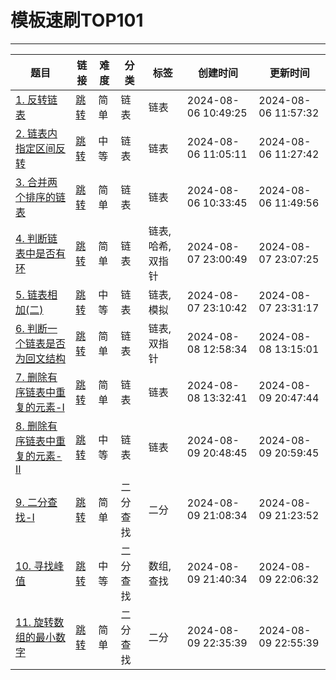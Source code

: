 # 模板速刷TOP101

---

| 题目 | 链接 | 难度 | 分类 | 标签 | 创建时间 | 更新时间 |
|----|----|----|----|----|----|----|
|  [1. 反转链表](/模板速刷TOP101/001_反转链表.md)  |  [跳转](https://www.nowcoder.com/practice/75e878df47f24fdc9dc3e400ec6058ca)  |  简单  |  链表  |  链表  |  2024-08-06 10:49:25  |  2024-08-06 11:57:32  |
|  [2. 链表内指定区间反转](/模板速刷TOP101/002_链表内指定区间反转.md)  |  [跳转](https://www.nowcoder.com/practice/b58434e200a648c589ca2063f1faf58c)  |  中等  |  链表  |  链表  |  2024-08-06 11:05:11  |  2024-08-06 11:27:42  |
|  [3. 合并两个排序的链表](/模板速刷TOP101/004_合并两个排序的链表.md)  |  [跳转](https://www.nowcoder.com/practice/d8b6b4358f774294a89de2a6ac4d9337)  |  简单  |  链表  |  链表  |  2024-08-06 10:33:45  |  2024-08-06 11:49:56  |
|  [4. 判断链表中是否有环](/模板速刷TOP101/006_判断链表中是否有环.md)  |  [跳转](https://www.nowcoder.com/practice/650474f313294468a4ded3ce0f7898b9)  |  简单  |  链表  |  链表,哈希,双指针  |  2024-08-07 23:00:49  |  2024-08-07 23:07:25  |
|  [5. 链表相加(二)](/模板速刷TOP101/011_链表相加(二).md)  |  [跳转](https://www.nowcoder.com/practice/c56f6c70fb3f4849bc56e33ff2a50b6b)  |  中等  |  链表  |  链表,模拟  |  2024-08-07 23:10:42  |  2024-08-07 23:31:17  |
|  [6. 判断一个链表是否为回文结构](/模板速刷TOP101/013_判断一个链表是否为回文结构.md)  |  [跳转](https://www.nowcoder.com/practice/3fed228444e740c8be66232ce8b87c2f)  |  简单  |  链表  |  链表,双指针  |  2024-08-08 12:58:34  |  2024-08-08 13:15:01  |
|  [7. 删除有序链表中重复的元素-I](/模板速刷TOP101/015_删除有序链表中重复的元素-I.md)  |  [跳转](https://www.nowcoder.com/practice/c087914fae584da886a0091e877f2c79)  |  简单  |  链表  |  链表  |  2024-08-08 13:32:41  |  2024-08-09 20:47:44  |
|  [8. 删除有序链表中重复的元素-II](/模板速刷TOP101/016_删除有序链表中重复的元素-II.md)  |  [跳转](https://www.nowcoder.com/practice/71cef9f8b5564579bf7ed93fbe0b2024)  |  中等  |  链表  |  链表  |  2024-08-09 20:48:45  |  2024-08-09 20:59:45  |
|  [9. 二分查找-I](/模板速刷TOP101/017_二分查找-I.md)  |  [跳转](https://www.nowcoder.com/practice/d3df40bd23594118b57554129cadf47b)  |  简单  |  二分查找  |  二分  |  2024-08-09 21:08:34  |  2024-08-09 21:23:52  |
|  [10. 寻找峰值](/模板速刷TOP101/019_寻找峰值.md)  |  [跳转](https://www.nowcoder.com/practice/fcf87540c4f347bcb4cf720b5b350c76)  |  中等  |  二分查找  |  数组,查找  |  2024-08-09 21:40:34  |  2024-08-09 22:06:32  |
|  [11. 旋转数组的最小数字](/模板速刷TOP101/021_旋转数组的最小数字.md)  |  [跳转](https://www.nowcoder.com/practice/9f3231a991af4f55b95579b44b7a01ba)  |  简单  |  二分查找  |  二分  |  2024-08-09 22:35:39  |  2024-08-09 22:55:39  |
